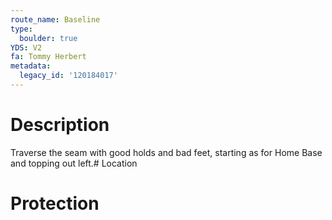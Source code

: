 ```yaml
---
route_name: Baseline
type:
  boulder: true
YDS: V2
fa: Tommy Herbert
metadata:
  legacy_id: '120184017'
---
```

# Description
Traverse the seam with good holds and bad feet, starting as for Home Base and topping out left.# Location
# Protection
